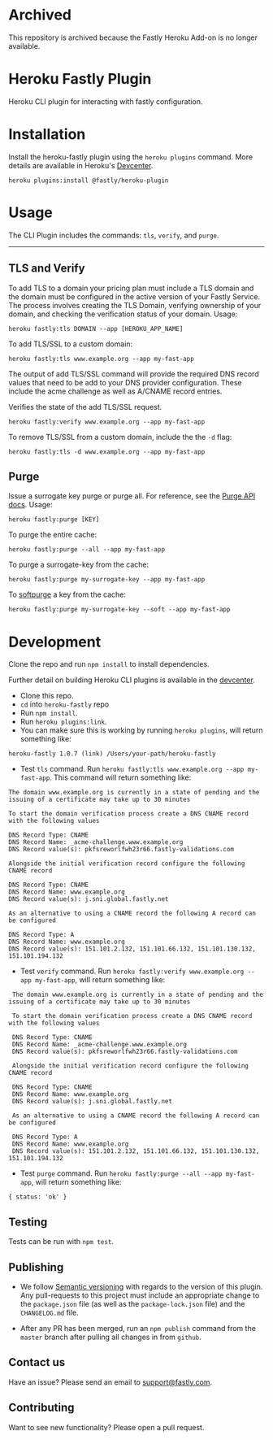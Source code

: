 # Archived

This repository is archived because the Fastly Heroku Add-on is no longer available.

# Heroku Fastly Plugin

Heroku CLI plugin for interacting with fastly configuration.

# Installation

Install the heroku-fastly plugin using the `heroku plugins` command. More details are available in Heroku's [Devcenter](https://devcenter.heroku.com/articles/using-cli-plugins).

```
heroku plugins:install @fastly/heroku-plugin
```

# Usage

The CLI Plugin includes the commands: `tls`, `verify`, and `purge`.

---

## TLS and Verify

To add TLS to a domain your pricing plan must include a TLS domain and the domain must be configured in the active version of your Fastly Service.
The process involves creating the TLS Domain, verifying ownership of your domain, and checking the verification status of your domain. Usage:

```
heroku fastly:tls DOMAIN --app [HEROKU_APP_NAME]
```

To add TLS/SSL to a custom domain:

```
heroku fastly:tls www.example.org --app my-fast-app
```

The output of add TLS/SSL command will provide the required DNS record values that need to be
add to your DNS provider configuration. These include the acme challenge as well as A/CNAME record entries.

Verifies the state of the add TLS/SSL request.

```
heroku fastly:verify www.example.org --app my-fast-app
```

To remove TLS/SSL from a custom domain, include the the `-d` flag:

```
heroku fastly:tls -d www.example.org --app my-fast-app
```

## Purge

Issue a surrogate key purge or purge all. For reference, see the [Purge API docs](https://docs.fastly.com/api/purge). Usage:

```
heroku fastly:purge [KEY]
```

To purge the entire cache:

```
heroku fastly:purge --all --app my-fast-app
```

To purge a surrogate-key from the cache:

```
heroku fastly:purge my-surrogate-key --app my-fast-app
```

To [softpurge](https://docs.fastly.com/api/purge#soft_purge) a key from the cache:

```
heroku fastly:purge my-surrogate-key --soft --app my-fast-app
```

# Development

Clone the repo and run `npm install` to install dependencies.

Further detail on building Heroku CLI plugins is available in the [devcenter](https://devcenter.heroku.com/articles/developing-cli-plugins).

- Clone this repo.
- `cd` into `heroku-fastly` repo
- Run `npm install`.
- Run `heroku plugins:link`.
- You can make sure this is working by running `heroku plugins`, will return something like:

```
heroku-fastly 1.0.7 (link) /Users/your-path/heroku-fastly
```

- Test `tls` command. Run `heroku fastly:tls www.example.org --app my-fast-app`. This command will return something like:

```
The domain www.example.org is currently in a state of pending and the issuing of a certificate may take up to 30 minutes

To start the domain verification process create a DNS CNAME record with the following values

DNS Record Type: CNAME
DNS Record Name: _acme-challenge.www.example.org
DNS Record value(s): pkfsreworlfwh23r66.fastly-validations.com

Alongside the initial verification record configure the following CNAME record

DNS Record Type: CNAME
DNS Record Name: www.example.org
DNS Record value(s): j.sni.global.fastly.net

As an alternative to using a CNAME record the following A record can be configured

DNS Record Type: A
DNS Record Name: www.example.org
DNS Record value(s): 151.101.2.132, 151.101.66.132, 151.101.130.132, 151.101.194.132
```

- Test `verify` command. Run `heroku fastly:verify www.example.org --app my-fast-app`, will return something like:

```
 The domain www.example.org is currently in a state of pending and the issuing of a certificate may take up to 30 minutes

 To start the domain verification process create a DNS CNAME record with the following values

 DNS Record Type: CNAME
 DNS Record Name: _acme-challenge.www.example.org
 DNS Record value(s): pkfsreworlfwh23r66.fastly-validations.com

 Alongside the initial verification record configure the following CNAME record

 DNS Record Type: CNAME
 DNS Record Name: www.example.org
 DNS Record value(s): j.sni.global.fastly.net

 As an alternative to using a CNAME record the following A record can be configured

 DNS Record Type: A
 DNS Record Name: www.example.org
 DNS Record value(s): 151.101.2.132, 151.101.66.132, 151.101.130.132, 151.101.194.132
```

- Test `purge` command. Run `heroku fastly:purge --all --app my-fast-app`, will return something like:

```
{ status: 'ok' }
```

## Testing

Tests can be run with `npm test`.

## Publishing

- We follow [Semantic versioning](https://semver.org/) with regards to the
  version of this plugin. Any pull-requests to this project must include an
  appropriate change to the `package.json` file (as well as the
  `package-lock.json` file) and the `CHANGELOG.md` file.

- After any PR has been merged, run an `npm publish` command from the `master`
  branch after pulling all changes in from `github`.

## Contact us

Have an issue? Please send an email to support@fastly.com.

## Contributing

Want to see new functionality? Please open a pull request.

